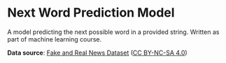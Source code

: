 # Next Word Prediction Model

A model predicting the next possible word in a provided string.
Written as part of machine learning course.

**Data source**: [Fake and Real News Dataset](https://www.kaggle.com/datasets/clmentbisaillon/fake-and-real-news-dataset/data) ([CC BY-NC-SA 4.0](https://creativecommons.org/licenses/by-nc-sa/4.0/))
